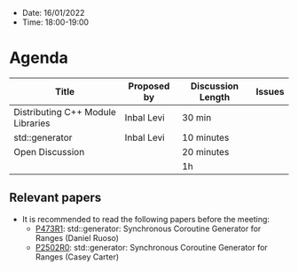 * Date: 16/01/2022
* Time: 18:00-19:00

# Agenda

| Title | Proposed by | Discussion Length | Issues       |
|----------|-------------|-------------|----------------|
| Distributing C++ Module Libraries | Inbal Levi | 30 min | |
| std::generator |  Inbal Levi | 10 minutes   |   |
| Open Discussion |   | 20 minutes   |   |
|           |   | 1h     |          |

## Relevant papers

* It is recommended to read the following papers before the meeting:
  * [P473R1](https://wg21.link/p2473): std::generator: Synchronous Coroutine Generator for Ranges (Daniel  Ruoso) 
  * [P2502R0](https://wg21.link/p2502): std::generator: Synchronous Coroutine Generator for Ranges (Casey Carter) 
